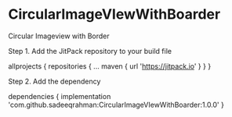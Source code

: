 # CircularImageVIewWithBoarder
Circular Imageview with Border

Step 1. Add the JitPack repository to your build file

allprojects {
		repositories {
			...
			maven { url 'https://jitpack.io' }
		}
	}

Step 2. Add the dependency

dependencies {
	        implementation 'com.github.sadeeqrahman:CircularImageVIewWithBoarder:1.0.0'
	}


